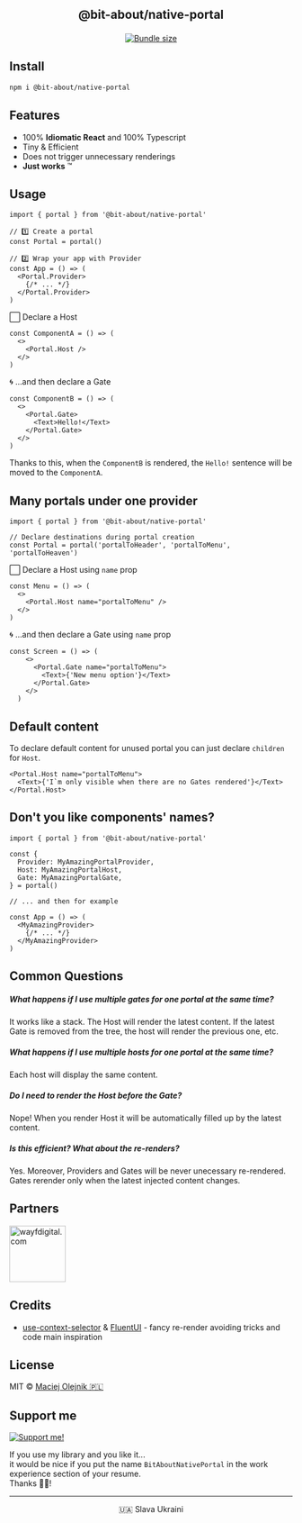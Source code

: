 
<p align="center" style="font-weight: bold; font-size: 1.5em">@bit-about/native-portal</p>
<p align="center">
<a href="https://www.npmjs.com/package/@bit-about/native-portal"><img alt="" src="https://img.shields.io/npm/v/@bit-about/native-portal.svg" /></a>
<a href="https://bundlephobia.com/package/@bit-about/native-portal"><img alt="Bundle size" src="https://img.shields.io/bundlephobia/minzip/@bit-about/native-portal?label=size" /></a>
<a href="https://codecov.io/gh/bit-about/native-portal"><img alt="" src="https://img.shields.io/codecov/c/github/bit-about/native-portals?token=BuGi92VqnL" /></a>
</p>

## Install

```bash
npm i @bit-about/native-portal
```

## Features

- 100% **Idiomatic React** and 100% Typescript
- Tiny & Efficient
- Does not trigger unnecessary renderings
- **Just works** ™

## Usage

```tsx
import { portal } from '@bit-about/native-portal'

// 1️⃣ Create a portal
const Portal = portal()

// 2️⃣ Wrap your app with Provider
const App = () => (
  <Portal.Provider>
    {/* ... */}
  </Portal.Provider>
)

```


⬜ Declare a Host
```tsx
const ComponentA = () => (
  <>
    <Portal.Host />
  </>
)
```


🌀 ...and then declare a Gate
```tsx
const ComponentB = () => (
  <>
    <Portal.Gate>
      <Text>Hello!</Text>
    </Portal.Gate>
  </>
)
```

Thanks to this, 
when the `ComponentB` is rendered, 
the `Hello!` sentence will be moved to the `ComponentA`.

## Many portals under one provider
```tsx
import { portal } from '@bit-about/native-portal'

// Declare destinations during portal creation
const Portal = portal('portalToHeader', 'portalToMenu', 'portalToHeaven')
```

⬜ Declare a Host using `name` prop
```tsx
const Menu = () => (
  <>
    <Portal.Host name="portalToMenu" />
  </>
)
```


🌀 ...and then declare a Gate using `name` prop
```tsx
const Screen = () => (
    <>
      <Portal.Gate name="portalToMenu">
        <Text>{'New menu option'}</Text>
      </Portal.Gate>
    </>
  )
```


## Default content
To declare default content for unused portal you can just declare `children` for `Host`.

```tsx
<Portal.Host name="portalToMenu">
  <Text>{'I`m only visible when there are no Gates rendered'}</Text>
</Portal.Host>
```

## Don't you like components' names?
```tsx
import { portal } from '@bit-about/native-portal'

const {
  Provider: MyAmazingPortalProvider,
  Host: MyAmazingPortalHost,
  Gate: MyAmazingPortalGate,
} = portal()

// ... and then for example

const App = () => (
  <MyAmazingProvider>
    {/* ... */}
  </MyAmazingProvider>
)
```

## Common Questions
##### What happens if I use multiple gates for one portal at the same time?
It works like a stack. The Host will render the latest content. If the latest Gate is removed from the tree, the host will render the previous one, etc.

##### What happens if I use multiple hosts for one portal at the same time?
Each host will display the same content.

##### Do I need to render the Host before the Gate?
Nope! When you render Host it will be automatically filled up by the latest content.

##### Is this efficient? What about the re-renders?
Yes. Moreover, Providers and Gates will be never unecessary re-rendered.
Gates rerender only when the latest injected content changes.

## Partners  
<a href="https://www.wayfdigital.com/"><img alt="wayfdigital.com" width="100" height="100" src="https://user-images.githubusercontent.com/1496580/161037415-0503f763-a60b-4d40-af9f-95d1304fa486.png"/></a>

## Credits
- [use-context-selector](https://github.com/dai-shi/use-context-selector) & [FluentUI](https://github.com/microsoft/fluentui) - fancy re-render avoiding tricks and code main inspiration

## License
MIT © [Maciej Olejnik 🇵🇱](https://github.com/macoley)

## Support me 

<a href="https://github.com/sponsors/macoley"><img alt="Support me!" src="https://img.shields.io/badge/github.com-Support%20me!-green"/></a>

If you use my library and you like it...<br />
it would be nice if you put the name `BitAboutNativePortal` in the work experience section of your resume.<br />
Thanks 🙇🏻! 


---
<p align="center">🇺🇦 Slava Ukraini</p>
